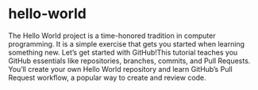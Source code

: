 # hello-world
The Hello World project is a time-honored tradition in computer programming. It is a simple exercise that gets you started when learning something new. Let’s get started with GitHub!This tutorial teaches you GitHub essentials like repositories, branches, commits, and Pull Requests. You’ll create your own Hello World repository and learn GitHub’s Pull Request workflow, a popular way to create and review code.
